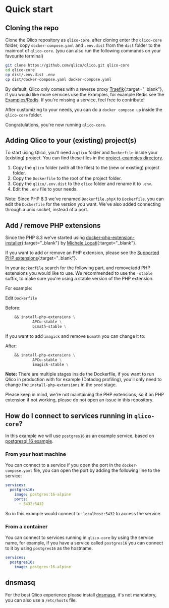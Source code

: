 # Quick start

## Cloning the repo

Clone the Qlico repository as `qlico-core`, after cloning enter the `qlico-core`
folder, copy `docker-compose.yaml` and `.env.dist` from the `dist` folder to the
mainroot of `qlico-core`.
(you can also run the following commands on your favourite terminal)

```bash
git clone https://github.com/qlico/qlico.git qlico-core
cd qlico-core
cp dist/.env.dist .env
cp dist/docker-compose.yaml docker-compose.yaml
```

By default, Qlico only comes with a reverse proxy
[Traefik](https://traefik.io/traefik/){:target="_blank"},
if you would like more services use the Examples, for example Redis see
the [Examples/Redis](examples/redis.md).
If you're missing a service, feel free to contribute!

After customizing to your needs, you can do a `docker compose up` inside
the `qlico-core` folder.

Congratulations, you're now running `qlico-core`.

## Adding Qlico to your (existing) project(s)

To start using Qlico, you'll need a `qlico` folder and `Dockerfile` inside
your (existing) project. You can find these files in
the [project-examples directory](https://github.com/qlico/qlico/tree/main/project-examples).

1. Copy the `qlico` folder (with all the files) to the (new or existing) project folder.
2. Copy the `Dockerfile` to the root of the project folder.
3. Copy the `qlico/.env.dist` to the `qlico` folder and rename it to `.env`.
4. Edit the `.env` file to your needs.

Note: Since PHP 8.3 we've renamed `Dockerfile.phpX` to `Dockerfile`, you can
edit the `Dockerfile` for the version you want.
We've also added connecting through a unix socket, instead of a port.

## Add / remove PHP extensions

Since the PHP 8.3 we've started using
[docker-php-extension-installer](https://github.com/mlocati/docker-php-extension-installer/){:target="_blank"}
by [Michele Locati](https://github.com/mlocati){:target="_blank"}.

If you want to add or remove an PHP extension, please see the
[Supported PHP extensions](https://github.com/mlocati/docker-php-extension-installer/?tab=readme-ov-file#supported-php-extensions){:target="_blank"}.

In your `Dockerfile` search for the following part, and remove/add PHP
extensions you would like to use.
We recommended to use the `-stable` suffix, to make sure you're using a stable
version of the PHP extension.

For example:

Edit `Dockerfile`

Before:
```Dockerfile title="Dockerfile"
    && install-php-extensions \
            APCu-stable \
            bcmath-stable \
```
If you want to add `imagick` and remove `bcmath` you can change it to:

After:
```Dockerfile title="Dockerfile"
    && install-php-extensions \
            APCu-stable \
            imagick-stable \
```

**Note:** There are multiple stages inside the Dockerfile, if you want to run
Qlico in production with for example (Datadog profiling), you'll only need to
change the `install-php-extensions` in the `prod` stage.

Please keep in mind, we're not maintaining the PHP extensions, so if an PHP
extension if not working, please do not open an issue in this repository.


## How do I connect to services running in `qlico-core`?

In this example we will use `postgres16` as an example service, based on
[postgresql 16 example](examples/postgresql.md).

### From your host machine

You can connect to a service if you open the port in the `docker-compose.yaml`
file, you can open the port by adding the following line to the service:

```yaml title="qlico-core/docker-compose.yaml"
services:
  postgres16:
    image: postgres:16-alpine
    ports:
      - 5432:5432
```

So in this example would connect to: `localhost:5432` to access the service.

### From a container

You can connect to services running in `qlico-core` by using the service name,
for example, if you have a service called `postgres16` you can connect to it by
using `postgres16` as the hostname.

```yaml title="qlico-core/docker-compose.yaml"
services:
  postgres16:
    image: postgres:16-alpine
```

## dnsmasq

For the best Qlico experience please install [dnsmasq](dnsmasq.md), it's not
mandatory, you can also use a `/etc/hosts` file.
